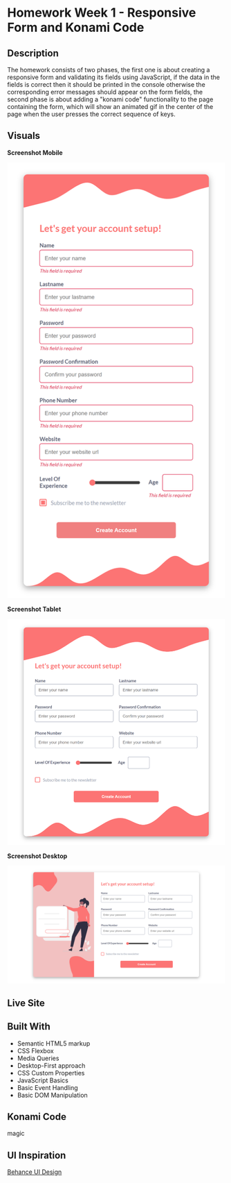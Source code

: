 # Homework Week 1 - Responsive Form and Konami Code

## Description

The homework consists of two phases, the first one is about creating a responsive form and validating its fields using JavaScript, if the data in the fields is correct then it should be printed in the console otherwise the corresponding error messages should appear on the form fields, the second phase is about adding a "konami code" functionality to the page containing the form, which will show an animated gif in the center of the page when the user presses the correct sequence of keys.

## Visuals

**Screenshot Mobile**

![](./screenshots/screenshot-mobile.png)

**Screenshot Tablet**

![](./screenshots/screenshot-tablet.png)

**Screenshot Desktop**

![](./screenshots/screenshot-desktop.png)

## Live Site

## Built With

- Semantic HTML5 markup
- CSS Flexbox
- Media Queries
- Desktop-First approach
- CSS Custom Properties
- JavaScript Basics
- Basic Event Handling
- Basic DOM Manipulation

## Konami Code

magic

## UI Inspiration

[Behance UI Design](https://www.behance.net/gallery/134281413/UIUX-Form-Case-Study?tracking_source=search_projects%7Csignup+form+web+design)
